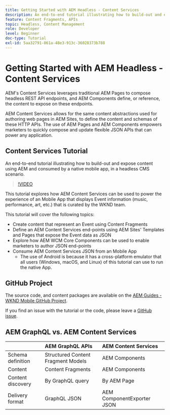 ```yaml
---
title: Getting Started with AEM Headless - Content Services
description: An end-to-end tutorial illustrating how to build-out and expose content using AEM Headless.
feature: Content Fragments, APIs
topic: Headless, Content Management
role: Developer
level: Beginner
doc-type: Tutorial
exl-id: 5aa32791-861a-48e3-913c-36028373b788
---
```

# Getting Started with AEM Headless - Content Services

AEM's Content Services leverages traditional AEM Pages to compose headless REST API endpoints, and AEM Components define, or reference, the content to expose on these endpoints.

AEM Content Services allows for the same content abstractions used for authoring web pages in AEM Sites, to define the content and schemas of these HTTP APIs. The use of AEM Pages and AEM Components empowers marketers to quickly compose and update flexible JSON APIs that can power any application.

## Content Services Tutorial

An end-to-end tutorial illustrating how to build-out and expose content using AEM and consumed by a native mobile app, in a headless CMS scenario.

>[!VIDEO](https://video.tv.adobe.com/v/28315?quality=12&learn=on)

This tutorial explores how AEM Content Services can be used to power the experience of an Mobile App that displays Event information (music, performance, art, etc.) that is curated by the WKND team.

This tutorial will cover the following topics:

* Create content that represent an Event using Content Fragments
* Define an AEM Content Services end-points using AEM Sites' Templates and Pages that expose the Event data as JSON
* Explore how AEM WCM Core Components can be used to enable marketers to author JSON end-points
* Consume AEM Content Services JSON from an Mobile App
  * The use of Android is because it has a cross-platform emulator that all users (Windows, macOS, and Linux) of this tutorial can use to run the native App.

## GitHub Project

The source code, and content packages are available on the [AEM Guides - WKND Mobile GitHub Project](https://github.com/adobe/aem-guides-wknd-mobile).

If you find an issue with the tutorial or the code, please leave a [GitHub issue](https://github.com/adobe/aem-guides-wknd-mobile/issues).

## AEM GraphQL vs. AEM Content Services

|                                | AEM GraphQL APIs | AEM Content Services | 
|--------------------------------|:-----------------|:---------------------|
| Schema definition | Structured Content Fragment Models | AEM Components |
| Content | Content Fragments | AEM Components |
| Content discovery | By GraphQL query | By AEM Page |
| Delivery format | GraphQL JSON | AEM ComponentExporter JSON |
